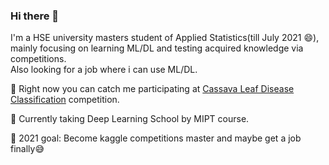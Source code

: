 ### Hi there 👋

I'm a HSE university masters student of Applied Statistics(till July 2021 😄), mainly focusing on learning ML/DL and testing acquired knowledge via competitions.</br>
Also looking for a job where i can use ML/DL.

🎯 Right now you can catch me  participating at <a href="https://www.kaggle.com/c/cassava-leaf-disease-classification/overview">Cassava Leaf Disease Classification</a> competition.

📖 Currently taking Deep Learning School by MIPT course.

👀 2021 goal: Become kaggle competitions master and maybe get a job finally😅  


<!--
**Edyanakov/Edyanakov** is a ✨ _special_ ✨ repository because its `README.md` (this file) appears on your GitHub profile
